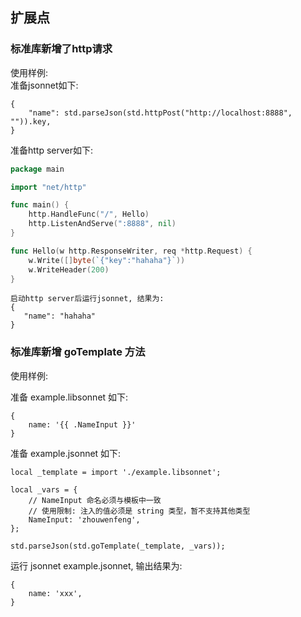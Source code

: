 ## 扩展点
### 标准库新增了http请求

使用样例:  
准备jsonnet如下:  

```
{
    "name": std.parseJson(std.httpPost("http://localhost:8888", "")).key,
}
```

准备http server如下:  

```Go
package main

import "net/http"

func main() {
	http.HandleFunc("/", Hello)
	http.ListenAndServe(":8888", nil)
}

func Hello(w http.ResponseWriter, req *http.Request) {
	w.Write([]byte(`{"key":"hahaha"}`))
	w.WriteHeader(200)
}
```

```
启动http server后运行jsonnet, 结果为:
{
   "name": "hahaha"
}
```


### 标准库新增 goTemplate 方法

使用样例:

准备 example.libsonnet 如下:

```
{
    name: '{{ .NameInput }}'
}
```


准备 example.jsonnet 如下:

```
local _template = import './example.libsonnet';

local _vars = {
    // NameInput 命名必须与模板中一致
    // 使用限制: 注入的值必须是 string 类型，暂不支持其他类型
    NameInput: 'zhouwenfeng',
};

std.parseJson(std.goTemplate(_template, _vars));
```

运行 jsonnet example.jsonnet, 输出结果为:
```
{
    name: 'xxx',
}
```
